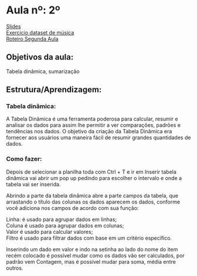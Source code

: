 # Aula nº: 2º

[Slides](https://docs.google.com/presentation/d/1Fjwq0FEMwftnM-kNwzw1BCppqDFXmOmAlPlk8tm1N54/edit?usp=sharing)  
[Exercicio dataset de música](https://github.com/LRCaetanoM/PORTA-PUC-MINAS/blob/main/Aula%202/dataset-spotify-v1.xlsx)  
[Roteiro Segunda Aula](https://docs.google.com/document/d/1sd4PZCvvjh7KGvcqP2RTEh2wTeJChpCh33GeR1ffbbo/edit?usp=sharing)  

## Objetivos da aula:
Tabela dinâmica, sumarização

## Estrutura/Aprendizagem:
### Tabela dinâmica:
A Tabela Dinâmica é uma ferramenta poderosa para calcular, resumir e analisar os dados para assim lhe permitir a ver comparações, padrões e tendências nos dados. O objetivo da criação da Tabela Dinâmica era fornecer aos usuários uma maneira fácil de resumir grandes quantidades de dados.

### Como fazer:
Depois de selecionar a planilha toda com Ctrl + T e ir em Inserir tabela dinâmica vai abrir um pop up pedindo para escolher o intervalo e onde a tabela vai ser inserida.

Abrindo a parte da tabela dinâmica abre a parte campos da tabela, que arrastando o título das colunas os dados aparecem os dados, conforme você adiciona nos campos de acordo com sua função:

Linha: é usado para agrupar dados em linhas;  
Coluna é usado para agrupar dados em colunas;  
Valor é usado para calcular valores;  
Filtro é usado para filtrar dados com base em um critério específico.  

Inserindo um dado em valor e indo na setinha ao lado do nome do item recém colocado é possível mudar como os dados vão ser calculados, por padrão vem Contagem, mas é possível mudar para soma, média entre outros.


